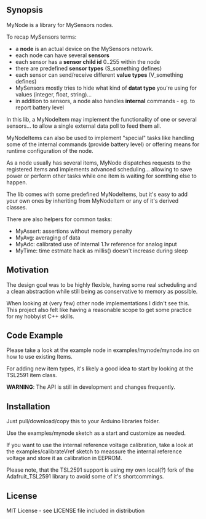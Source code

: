 ## Synopsis

MyNode is a library for MySensors nodes.

To recap MySensors terms:

* a **node** is an actual device on the MySensors netowrk.
* each node can have several **sensors**
* each sensor has a **sensor child id** 0..255 within the node
* there are predefined **sensor types** (S_something defines)
* each sensor can send/receive different **value types** (V_something defines)
* MySensors mostly tries to hide what kind of **datat type** you're using for values (integer, float, string)...
* in addition to sensors, a node also handles **internal** commands - eg. to report battery level

In this lib, a MyNodeItem may implement the functionality of one or
several sensors... to allow a single external data poll to feed them
all.

MyNodeItems can also be used to implement "special" tasks like handling
some of the internal commands (provide battery level) or offering means
for runtime configuration of the node.

As a node usually has several items, MyNode dispatches requests to the
registered items and implements advanced scheduling... allowing to save
power or perform other tasks while one item is waiting for somthing else
to happen.

The lib comes with some predefined MyNodeItems, but it's easy to add
your own ones by inheriting from MyNodeItem or any of it's derived
classes.

There are also helpers for common tasks:

* MyAssert: assertions without memory penalty
* MyAvg: averaging of data
* MyAdc: calibrated use of internal 1.1v reference for analog input
* MyTime: time estmate hack as millis() doesn't increase during sleep

## Motivation

The design goal was to be highly flexible, having some real scheduling
and a clean abstraction while still being as conservative to memory as
possible.

When looking at (very few) other node implementations I didn't see this.
This project also felt like having a reasonable scope to get some
practice for my hobbyist C++ skills.

## Code Example

Please take a look at the example node in examples/mynode/mynode.ino on
how to use existing Items.

For adding new item types, it's likely a good idea to start by looking
at the TSL2591 item class.

**WARNING**: The API is still in development and changes frequently.

## Installation

Just pull/download/copy this to your Arduino libraries folder.

Use the examples/mynode sketch as a start and customize as needed.

If you want to use the internal reference voltage calibration, take a
look at the examples/calibrateVref sketch to meassure the internal
reference voltage and store it as calibration in EEPROM.

Please note, that the TSL2591 support is using my own local(?) fork of
the Adafruit_TSL2591 library to avoid some of it's shortcommings.

## License

MIT License - see LICENSE file included in distribution
